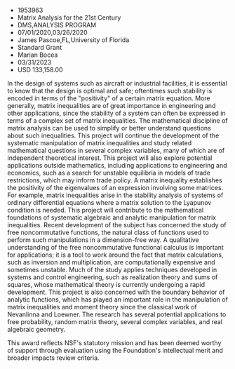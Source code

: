 
* 1953963
* Matrix Analysis for the 21st Century
* DMS,ANALYSIS PROGRAM
* 07/01/2020,03/26/2020
* James Pascoe,FL,University of Florida
* Standard Grant
* Marian Bocea
* 03/31/2023
* USD 133,158.00

In the design of systems such as aircraft or industrial facilities, it is
essential to know that the design is optimal and safe; oftentimes such stability
is encoded in terms of the "positivity" of a certain matrix equation. More
generally, matrix inequalities are of great importance in engineering and other
applications, since the stability of a system can often be expressed in terms of
a complex set of matrix inequalities. The mathematical discipline of matrix
analysis can be used to simplify or better understand questions about such
inequalities. This project will continue the development of the systematic
manipulation of matrix inequalities and study related mathematical questions in
several complex variables, many of which are of independent theoretical
interest. This project will also explore potential applications outside
mathematics, including applications to engineering and economics, such as a
search for unstable equilibria in models of trade restrictions, which may inform
trade policy. A matrix inequality establishes the positivity of the eigenvalues
of an expression involving some matrices. For example, matrix inequalities arise
in the stability analysis of systems of ordinary differential equations where a
matrix solution to the Lyapunov condition is needed. This project will
contribute to the mathematical foundations of systematic algebraic and analytic
manipulation for matrix inequalities. Recent development of the subject has
concerned the study of free noncommutative functions, the natural class of
functions used to perform such manipulations in a dimension-free way. A
qualitative understanding of the free noncommutative functional calculus is
important for applications; it is a tool to work around the fact that matrix
calculations, such as inversion and multiplication, are computationally
expensive and sometimes unstable. Much of the study applies techniques developed
in systems and control engineering, such as realization theory and sums of
squares, whose mathematical theory is currently undergoing a rapid development.
This project is also concerned with the boundary behavior of analytic functions,
which has played an important role in the manipulation of matrix inequalities
and moment theory since the classical work of Nevanlinna and Loewner. The
research has several potential applications to free probability, random matrix
theory, several complex variables, and real algebraic geometry.

This award reflects NSF's statutory mission and has been deemed worthy of
support through evaluation using the Foundation's intellectual merit and broader
impacts review criteria.
